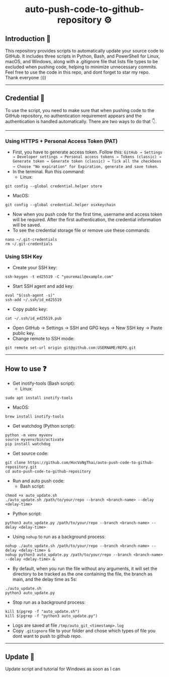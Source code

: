 <div align = "center">
  
  # auto-push-code-to-github-repository ⚙️

</div>

## Introduction 📃
This repository provides scripts to automatically update your source code to GitHub. It includes three scripts in Python, Bash, and PowerShell for Linux, macOS, and Windows, along with a .gitignore file that lists file types to be excluded when pushing code, helping to minimize unnecessary commits. Feel free to use the code in this repo, and dont forget to star my repo. Thank everyone :)))

---
## Credential 🔑
To use the script, you need to make sure that when pushing code to the GitHub repository, no authentication requirement appears and the authentication is handled automatically. There are two ways to do that 👇.

---
### Using HTTPS + Personal Access Token (PAT)
- First, you have to generate access token. Follow this: `GitHub → Settings → Developer settings → Personal access tokens → Tokens (classic) → Generate token → Generate token (classic) → Tick all the checkboxs → Choose "No expiration" for Expiration, generate and save token`.
- In the terminal. Run this command:
  - Linux:
```
git config --global credential.helper store
```
  - MacOS:
```
git config --global credential.helper osxkeychain
```
- Now when you push code for the first time, username and access token will be required. After the first authentication, the credential information will be saved.
- To see the credential storage file or remove use these commands:
```
nano ~/.git-credentials
rm ~/.git-credentials
```
### Using SSH Key
- Create your SSH key:
```
ssh-keygen -t ed25519 -C "youremail@example.com"
```
- Start SSH agent and add key:
```
eval "$(ssh-agent -s)"
ssh-add ~/.ssh/id_ed25519
```
- Copy public key:
```
cat ~/.ssh/id_ed25519.pub
```
- Open GitHub → Settings → SSH and GPG keys → New SSH key → Paste public key.
-  Change remote to SSH mode:
```
git remote set-url origin git@github.com:USERNAME/REPO.git
```

---
## How to use ❓
- Get inotify-tools (Bash script):
  - Linux:
```
sudo apt install inotify-tools
```
  - MacOS:
```
brew install inotify-tools
```
- Get watchdog (Python script):
```
python -m venv myvenv
source myvenv/bin/activate
pip install watchdog
```
- Get source code:
```
git clone https://github.com/HocVoNgThai/auto-push-code-to-github-repository.git
cd auto-push-code-to-github-repository
```
- Run and auto push code:
  - Bash script:
```
chmod +x auto_update.sh
./auto_update.sh /path/to/your/repo --branch <branch-name> --delay <delay-time>
```
  - Python script:
```
python3 auto_update.py /path/to/your/repo --branch <branch-name> --delay <delay-time>
```
  - Using `nohup` to run as a background process:
```
nohup ./auto_update.sh /path/to/your/repo --branch <branch-name> --delay <delay-time> &
nohup python3 auto_update.py /path/to/your/repo --branch <branch-name> --delay <delay-time> &
```
  - By default, when you run the file without any arguments, it will set the directory to be tracked as the one containing the file, the branch as main, and the delay time as 5s:
```
./auto_update.sh
python3 auto_update.py
```
  - Stop run as a background process:
```
kill $(pgrep -f "auto_update.sh")
kill $(pgrep -f "python3 auto_update.py")
```
- Logs are saved at file `/tmp/auto_git_<timestamp>.log`
- Copy `.gitignore` file to your folder and chose which types of file you dont want to push to github repo.

---
## Update 🔁
Update script and tutorial for Windows as soon as I can

